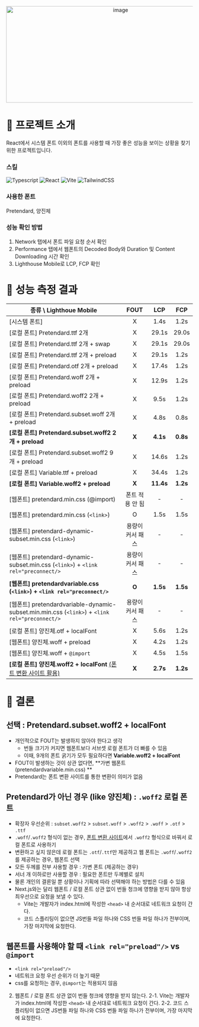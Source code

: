 <div align="center">
<img width="602" height="261" alt="image" src="https://github.com/user-attachments/assets/75967aca-be49-4090-8673-63d8b024d7cd" />
</div>

# 📌 프로젝트 소개
React에서 시스템 폰트 이외의 폰트를 사용할 때 가장 좋은 성능을 보이는 상황을 찾기 위한 프로젝트입니다.

### 스킬
![Typescript](https://img.shields.io/badge/TypeScript-3178C6?style=for-the-badge&logo=typescript&logoColor=white)
![React](https://img.shields.io/badge/react-%2361DAFB.svg?style=for-the-badge&logo=react&logoColor=%23ffffff)
![Vite](https://img.shields.io/badge/Vite-646CFF?style=for-the-badge&logo=Vite&logoColor=white)
![TailwindCSS](https://img.shields.io/badge/Tailwind_CSS-grey?style=for-the-badge&logo=tailwind-css&logoColor=38B2AC)

### 사용한 폰트
Pretendard, 양진체

### 성능 확인 방법
1. Network 탭에서 폰트 파일 요청 순서 확인
2. Performance 탭에서 웹폰트의 Decoded Body와 Duration 및 Content Downloading 시간 확인
3. Lighthouse Mobile로 LCP, FCP 확인

# 📌 성능 측정 결과
| 종류 \ Lighthoue Mobile | FOUT | LCP | FCP |
|---| :---: | :---: | :---: | 
| [시스템 폰트] | X | 1.4s | 1.2s |
| [로컬 폰트] Pretendard.ttf 2개 | X | 29.1s | 29.0s |
| [로컬 폰트] Pretendard.ttf 2개 + swap | X | 29.1s | 29.0s |
| [로컬 폰트] Pretendard.ttf 2개 + preload | X | 29.1s | 1.2s |
| [로컬 폰트] Pretendard.otf 2개 + preload | X | 17.4s | 1.2s |
| [로컬 폰트] Pretendard.woff 2개 + preload | X | 12.9s | 1.2s |
| [로컬 폰트] Pretendard.woff2 2개 + preload | X | 9.5s | 1.2s |
| [로컬 폰트] Pretendard.subset.woff 2개 + preload | X | 4.8s | 0.8s |
| **[로컬 폰트] Pretendard.subset.woff2 2개 + preload** | **X** | **4.1s** | **0.8s** |
| [로컬 폰트] Pretendard.subset.woff2 9개 + preload | X | 14.6s | 1.2s |
| [로컬 폰트] Variable.ttf + preload | X | 34.4s | 1.2s |
| **[로컬 폰트] Variable.woff2 + preload** | **X** | **11.4s** | **1.2s** |
| [웹폰트] pretendard.min.css (@import) | 폰트 적용 안 됨 | - | - |
| [웹폰트] pretendard.min.css (`<link>`) | O | 1.5s | 1.5s |
| [웹폰트] pretendard-dynamic-subset.min.css (`<link>`) | 용량이 커서 패스 | - | - |
| [웹폰트] pretendard-dynamic-subset.min.css (`<link>`) + `<link rel="preconnect/>` | 용량이 커서 패스 | - | - |
| **[웹폰트] pretendardvariable.css (`<link>`) + `<link rel="preconnect/>`** | **O** | **1.5s** | **1.5s** |
| [웹폰트] pretendardvariable-dynamic-subset.min.min.css (`<link>`) + `<link rel="preconnect/>` | 용량이 커서 패스 | - | - |
| [로컬 폰트] 양진체.otf + localFont | X | 5.6s | 1.2s |
| [웹폰트] 양진체.woff + preload | X | 4.2s | 1.2s |
| [웹폰트] 양진체.woff + `@import` | X | 4.5s | 1.5s |
| **[로컬 폰트] 양진체.woff2 + localFont** [(폰트 변환 사이트 활용)](https://transfonter.org/) | **X** | **2.7s** | **1.2s** |

# 📌 결론

## 선택 : Pretendard.subset.woff2 + localFont
- 개인적으로 FOUT는 발생하지 않아야 한다고 생각
  - 번들 크기가 커지면 웹폰트보다 서브셋 로컬 폰트가 더 빠를 수 있음
  - 이때, 9개의 폰트 굵기가 모두 필요하다면 **Variable.woff2 + localFont**
- FOUT이 발생하는 것이 상관 없다면, **가변 웹폰트(pretendardvariable.min.css) **
- Pretendard는 폰트 변환 사이트를 통한 변환이 의미가 없음

## Pretendard가 아닌 경우 (like 양진체) : `.woff2` 로컬 폰트
- 확장자 우선순위 : `subset.woff2` > `subset.woff` > `.woff2` > `.woff` > `.otf` > `.ttf`
- `.woff`/`.woff2` 형식이 없는 경우, [폰트 변환 사이트](https://transfonter.org/)에서 `.woff2` 형식으로 바꿔서 로컬 폰트로 사용하기
- 변환하고 싶지 않은데 로컬 폰트는 `.otf`/`.ttf`만 제공하고 웹 폰트는 `.woff`/`.woff2`를 제공하는 경우, 웹폰트 선택
- 모든 두께를 전부 사용할 경우 : 가변 폰트 (제공하는 경우)
- 서너 개 이하로만 사용할 경우 : 필요한 폰트만 두께별로 설치
- 물론 개인의 결론일 뿐 상황이나 기획에 따라 선택해야 하는 방법은 다를 수 있음
- Next.js와는 달리 웹폰트 / 로컬 폰트 상관 없이 번들 청크에 영향을 받지 않아 항상 최우선으로 요청을 보낼 수 있다.
  - Vite는 개발자가 index.html에 작성한 `<head>` 내 순서대로 네트워크 요청이 간다.
  - 코드 스플리팅이 없으면 JS번들 파일 하나와 CSS 번들 파일 하나가 전부이며, 가장 마지막에 요청한다.


## 웹폰트를 사용해야 할 때 `<link rel="preload"/>` vs `@import`
- `<link rel="preload"/>`
- 네트워크 요청 우선 순위가 더 높기 때문
- css를 요청하는 경우, `@import`는 적용되지 않음

2. 웹폰트 / 로컬 폰트 상관 없이 번들 청크에 영향을 받지 않는다.
2-1. Vite는 개발자가 index.html에 작성한 `<head>` 내 순서대로 네트워크 요청이 간다.
2-2. 코드 스플리팅이 없으면 JS번들 파일 하나와 CSS 번들 파일 하나가 전부이며, 가장 마지막에 요청한다.

